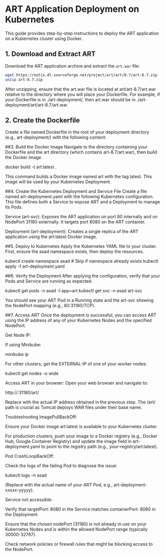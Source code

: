 # ART Application Deployment on Kubernetes

This guide provides step-by-step instructions to deploy the ART application on a Kubernetes cluster using Docker.

## 1. Download and Extract ART

Download the ART application archive and extract the `art.war` file:

```bash
wget https://netix.dl.sourceforge.net/project/art/art/8.7/art-8.7.zip
unzip art-8.7.zip
```


After unzipping, ensure that the art.war file is located at art/art-8.7/art.war relative to the directory where you will place your Dockerfile. For example, if your Dockerfile is in ./art-deployment/, then art.war should be in ./art-deployment/art/art-8.7/art.war.

## 2. Create the Dockerfile
Create a file named Dockerfile in the root of your deployment directory (e.g., art-deployment/) with the following content:


##3. Build the Docker Image
Navigate to the directory containing your Dockerfile and the art directory (which contains art-8.7/art.war), then build the Docker image.

docker build -t art:latest .

This command builds a Docker image named art with the tag latest. This image will be used by your Kubernetes Deployment.

##4. Create the Kubernetes Deployment and Service File
Create a file named art-deployment.yaml with the following Kubernetes configuration. This file defines both a Service to expose ART and a Deployment to manage its Pods.

Service (art-svc): Exposes the ART application on port 80 internally and on NodePort 31180 externally. It targets port 8080 on the ART container.

Deployment (art-deployment): Creates a single replica of the ART application using the art:latest Docker image.

##5. Deploy to Kubernetes
Apply the Kubernetes YAML file to your cluster. First, ensure the asad namespace exists, then deploy the resources.

kubectl create namespace asad # Skip if namespace already exists
kubectl apply -f art-deployment.yaml

##6. Verify the Deployment
After applying the configuration, verify that your Pods and Service are running as expected.

kubectl get pods -n asad -l app=art
kubectl get svc -n asad art-svc

You should see your ART Pod in a Running state and the art-svc showing the NodePort mapping (e.g., 80:31180/TCP).

##7. Access ART
Once the deployment is successful, you can access ART using the IP address of any of your Kubernetes Nodes and the specified NodePort.

Get Node IP:

If using Minikube:

minikube ip

For other clusters, get the EXTERNAL-IP of one of your worker nodes:

kubectl get nodes -o wide

Access ART in your browser:
Open your web browser and navigate to:

http://<Node-IP-Address>:31180/art/

Replace <Node-IP-Address> with the actual IP address obtained in the previous step. The /art/ path is crucial as Tomcat deploys WAR files under their base name.

Troubleshooting
ImagePullBackOff:

Ensure your Docker image art:latest is available to your Kubernetes cluster.


For production clusters, push your image to a Docker registry (e.g., Docker Hub, Google Container Registry) and update the image field in art-deployment.yaml to point to the registry path (e.g., your-registry/art:latest).

Pod CrashLoopBackOff:

Check the logs of the failing Pod to diagnose the issue:

kubectl logs -n asad <pod-name>

(Replace <pod-name> with the actual name of your ART Pod, e.g., art-deployment-xxxxx-yyyyy).

Service not accessible:

Verify that targetPort: 8080 in the Service matches containerPort: 8080 in the Deployment.

Ensure that the chosen nodePort (31180) is not already in use on your Kubernetes Nodes and is within the allowed NodePort range (typically 30000-32767).

Check network policies or firewall rules that might be blocking access to the NodePort.
